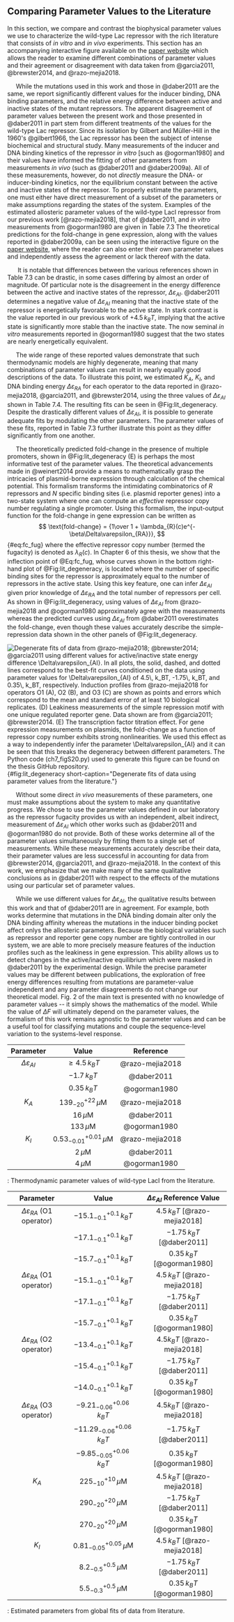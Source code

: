 ## Comparing Parameter Values to the Literature

In this section, we compare and contrast the biophysical parameter
values we use to characterize the wild-type Lac repressor with the rich
literature that consists of *in vitro* and *in vivo* experiments. This
section has an accompanying interactive figure available on the [paper
website](http://rpgroup.caltech.edu/mwc_mutants) which allows the reader
to examine different combinations of parameter values and their
agreement or disagreement with data taken from 
@garcia2011, @brewster2014, and @razo-mejia2018.

&nbsp;&nbsp;&nbsp;&nbsp;&nbsp;While the mutations used in this work and those in @daber2011
are the same, we report significantly different values for the inducer
binding, DNA binding parameters, and the relative energy difference
between active and inactive states of the mutant repressors. The
apparent disagreement of parameter values between the present work and
those presented in @daber2011 in part stem from different
treatments of the values for the wild-type Lac repressor. Since its
isolation by Gilbert and Müller-Hill in the 1960's @gilbert1966, the
Lac repressor has been the subject of intense biochemical and structural
study. Many measurements of the inducer and DNA binding kinetics of the
repressor *in vitro* [such as @ogorman1980] and their values
have informed the fitting of other parameters from measurements *in
vivo* (such as @daber2011 and  @daber2009a). All of these
measurements, however, do not *directly* measure the DNA- or
inducer-binding kinetics, nor the equilibrium constant between the active
and inactive states of the repressor. To properly estimate the
parameters, one must either have direct measurement of a subset of the
parameters or make assumptions regarding the states of the system.
Examples of the estimated allosteric parameter values of the wild-type
LacI repressor from our previous work [@razo-mejia2018], that of @daber2011, and *in vitro* measurements from @ogorman1980 are given in Table 7.3
The theoretical predictions for the
fold-change in gene expression, along with the values reported in
@daber2009a, can be seen using the interactive figure on the [paper
website](http://rpgroup.caltech.edu/mwc_mutants), where the reader can
also enter their own parameter values and independently assess the
agreement or lack thereof with the data.

&nbsp;&nbsp;&nbsp;&nbsp;&nbsp;&nbsp;It is notable that differences between the various references shown in
Table 7.3 can be drastic, in some cases differing by
almost an order of magnitude. Of particular note is the disagreement in
the energy difference between the active and inactive states of the
repressor, $\Delta\varepsilon_{AI}$. @daber2011 determines a
negative value of $\Delta\varepsilon_{AI}$ meaning that the inactive
state of the repressor is energetically favorable to the active state.
In stark contrast is the value reported in our previous work of
$+4.5\, k_BT$, implying that the active state is significantly more
stable than the inactive state. The now seminal *in vitro* measurements
reported in @ogorman1980 suggest that the two states are
nearly energetically equivalent.

&nbsp;&nbsp;&nbsp;&nbsp;&nbsp;The wide range of these reported values demonstrate that such
thermodynamic models are highly degenerate, meaning that many
combinations of parameter values can result in nearly equally good
descriptions of the data. To illustrate this point, we estimated $K_A$,
$K_I$, and DNA binding energy $\Delta\varepsilon_{RA}$ for each operator
to the data reported in 
@razo-mejia2018, @garcia2011, and @brewster2014, using the three values of
$\Delta\varepsilon_{AI}$ shown in Table 7.4. The resulting fits can be seen in @Fig:lit_degeneracy.
Despite the drastically different values of $\Delta\varepsilon_{AI}$, it
is possible to generate adequate fits by modulating the other
parameters. The parameter values of these fits, reported in Table 7.3
further illustrate this point as they differ significantly from one another.

&nbsp;&nbsp;&nbsp;&nbsp;&nbsp;The theoretically predicted fold-change in the presence of multiple
promoters, shown in @Fig:lit_degeneracy (E) is perhaps the most informative test of
the parameter values. The theoretical advancements made in @weinert2014
provide a means to mathematically grasp the
intricacies of plasmid-borne expression through calculation of the
chemical potential. This formalism transforms the intimidating
combinatorics of $R$ repressors and $N$ specific binding sites (i.e.
plasmid reporter genes) into a two-state system where one can compute an
*effective* repressor copy number regulating a single promoter. Using
this formalism, the input-output function for the fold-change in gene
expression can be written as 
$$
\text{fold-change} = {1\over 1 +
    \lambda_{R}(c)e^{-\beta\Delta\varepsilon_{RA}}},
$${#eq:fc_fug}
where the effective repressor copy number (termed
the fugacity) is denoted as $\lambda_{R}(c)$. In Chapter 6 of this thesis, we show that the
inflection point of 
@Eq:fc_fug, whose curves shown in the bottom right-hand plot
of @Fig:lit_degeneracy, is located where the number of specific
binding sites for the repressor is approximately equal to the number of
repressors in the active state. Using this key feature, one can infer
$\Delta\varepsilon_{AI}$ given prior knowledge of
$\Delta\varepsilon_{RA}$ and the total number of repressors per cell. As
shown in @Fig:lit_degeneracy, using values of $\Delta\varepsilon_{AI}$
from @razo-mejia2018 and @ogorman1980 approximately agree with the
measurements whereas the predicted curves using $\Delta\varepsilon_{AI}$
from @daber2011 overestimates the fold-change,
even though these values accurately describe the simple-repression data
shown in the other panels of @Fig:lit_degeneracy.

![**Degenerate fits of data from 
@razo-mejia2018; @brewster2014; @garcia2011 using different values for
active/inactive state energy difference $\Delta\varepsilon_{AI}$**. In
all plots, the solid, dashed, and dotted lines correspond to the
best-fit curves conditioned on the data using parameter values for
$\Delta\varepsilon_{AI}$ of $4.5\, k_BT$, $-1.75\,
k_BT$, and $0.35\, k_BT$, respectively. Induction profiles from @razo-mejia2018
for operators O1 (A), O2 (B), and O3 (C) are
shown as points and errors which correspond to the mean and standard
error of at least 10 biological replicates. (D) Leakiness measurements
of the simple repression motif with one unique regulated reporter gene.
Data shown are from @garcia2011; @brewster2014. (E) The
transcription factor titration effect. For gene expression measurements
on plasmids, the fold-change as a function of repressor copy number
exhibits strong nonlinearities. We used this effect as a way to
independently infer the parameter $\Delta\varepsilon_{AI}$ and it can be
seen that this breaks the degeneracy between different
parameters. The [Python code (`ch7_figS20.py`)](https://github.com/gchure/phd/blob/master/src/chapter_07/code/ch7_figS20.py)
used to generate this figure can be found on the thesis [GitHub
repository](https://github.com/gchure/phd).  ](ch7_figS20){#fig:lit_degeneracy short-caption="Degenerate fits of data using parameter values from the literature."} 

&nbsp;&nbsp;&nbsp;&nbsp;&nbsp;Without some direct *in vivo* measurements of
these parameters, one must make assumptions about the system to make any
quantitative progress. We chose to use the parameter values defined in our
laboratory as the repressor fugacity provides us with an independent, albeit
indirect, measurement of $\Delta\varepsilon_{AI}$ which other works such as
@daber2011 and @ogorman1980 do not provide. Both of these works determine  all
of the parameter values simultaneously by fitting them to a single set of
measurements. While these measurements accurately describe their data, their
parameter values are less successful in accounting for data from @brewster2014,
@garcia2011, and @razo-mejia2018. In the context
of this work, we emphasize that we make many of the same qualitative
conclusions as in @daber2011 with respect to the effects of the
mutations using our particular set of parameter values.

&nbsp;&nbsp;&nbsp;&nbsp;&nbsp;While we use different values for
$\Delta\varepsilon_{AI}$, the qualitative results between this work and that
of @daber2011 are in agreement. For example, both works determine that
mutations in the DNA binding domain alter only the DNA binding affinity
whereas the mutations in the inducer binding pocket affect onlys the
allosteric parameters. Because the biological variables such as repressor and
reporter gene copy number are tightly controlled in our system, we are able
to more precisely measure features of the induction profiles such as the
leakiness in gene expression. This ability allows us to detect changes in the
active/inactive equilibrium which were masked in @daber2011
by the experimental design. While the precise parameter
values may be different between publications, the exploration of free energy
differences resulting from mutations are parameter-value independent and any
parameter disagreements do not change our theoretical model. Fig. 2 of the
main text is presented with no knowledge of parameter values -- it simply
shows the mathematics of the model. While the value of $\Delta F$ will
ultimately depend on the parameter values, the formalism of this work remains
agnostic to the parameter values and can be a useful tool for classifying
mutations and couple the sequence-level variation to the systems-level
response.

| **Parameter** | **Value** | **Reference**|
|:--:|:--:|:--:|
| $\Delta\varepsilon_{AI}$ | $\geq 4.5\, k_BT$ | @razo-mejia2018 |
| |$-1.7\, k_BT$ | @daber2011 |
| |$0.35\, k_BT$ | @ogorman1980 |
| $K_A$ |$139^{+22}_{-20}\, \mu$M  | @razo-mejia2018 |
| | $16\,\mu$M  | @daber2011 |
| |$133\,\mu$M  | @ogorman1980 |
| $K_I$ | $0.53^{+0.01}_{-0.01}\, \mu$M | @razo-mejia2018 |
| | $2\,\mu$M | @daber2011 |
| | $4\,\mu$M | @ogorman1980 |
: Thermodynamic parameter values of wild-type LacI from the
  literature.


|**Parameter** | **Value** | $\Delta\varepsilon_{AI}$ **Reference Value** |
|:--:|:--:|:--:| 
| $\Delta\varepsilon_{RA}$ (O1 operator) |  $-15.1^{+0.1}_{-0.1}\, k_BT$ |$4.5\, k_BT$ [@razo-mejia2018]|
|                                         |  $-17.1_{-0.1}^{+0.1}\, k_BT$ | $-1.75\, k_BT$ [@daber2011]|
|                                         |  $-15.7_{-0.1}^{+0.1}\, k_BT$ | $0.35\, k_BT$ [@ogorman1980]|
| $\Delta\varepsilon_{RA}$ (O1 operator)  | $-15.1^{+0.1}_{-0.1}\, k_BT$ |$4.5\, k_BT$ [@razo-mejia2018]| 
|                                         |  $-17.1_{-0.1}^{+0.1}\, k_BT$| $-1.75\, k_BT$ [@daber2011]|
|                                         |  $-15.7_{-0.1}^{+0.1}\, k_BT$| $0.35\, k_BT$ [@ogorman1980]|
|  $\Delta\varepsilon_{RA}$ (O2 operator) |  $-13.4_{-0.1}^{+0.1}\, k_BT$   |   $4.5 k_BT$ [@razo-mejia2018]| 
|                                         |  $-15.4_{-0.1}^{+0.1}\, k_BT$   |   $-1.75\, k_BT$ [@daber2011]|
|                                         |  $-14.0_{-0.1}^{+0.1}\, k_BT$   |   $0.35\, k_BT$ [@ogorman1980]|
|  $\Delta\varepsilon_{RA}$ (O3 operator) |  $-9.21^{+0.06}_{-0.06}\, k_BT$ |   $4.5 k_BT$ [@razo-mejia2018]|
|                                         |  $-11.29^{+0.06}_{-0.06}\, k_BT$|   $-1.75\, k_BT$ [@daber2011]|
|                                         |  $-9.85^{+0.06}_{-0.05}\, k_BT$ |   $0.35\, k_BT$ [@ogorman1980]|
|  $K_A$                                  |  $225^{+10}_{-10}\, \mu$M       | $4.5\, k_BT$ [@razo-mejia2018]|
|                                         |  $290_{-20}^{+20}\, \mu$M       |   $-1.75\, k_BT$ [@daber2011]|
|                                         |  $270_{-20}^{+20}\, \mu$M       |   $0.35\, k_BT$ [@ogorman1980]|
|  $K_I$                                  |  $0.81_{-0.05}^{+0.05}\, \mu$M  | $4.5\, k_BT$ [@razo-mejia2018]|
|                                         |  $8.2_{-0.5}^{+0.5}\, \mu$M     |   $-1.75\, k_BT$ [@daber2011]|
|                                         |  $5.5_{-0.3}^{+0.5}\, \mu$M     |   $0.35\, k_BT$ [@ogorman1980]|

: Estimated parameters from global fits of data from literature.


